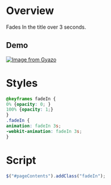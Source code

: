 # Overview
Fades In the title over 3 seconds.

## Demo
[![Image from Gyazo](https://i.gyazo.com/cd578256ffe818ecde338c7909441f65.gif)](https://gyazo.com/cd578256ffe818ecde338c7909441f65)

# Styles
```css
@keyframes fadeIn {
0% {opacity: 0; }
100% {opacity: 1;}
}
.fadeIn {
animation: fadeIn 3s;
-webkit-animation: fadeIn 3s;
}
```
# Script
```javascript
$("#pageContents").addClass("fadeIn");
```